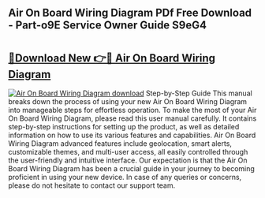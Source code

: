 ## Air On Board Wiring Diagram PDf Free Download - Part-o9E Service Owner Guide S9eG4

# <h2><a href="http://dfs1b0.blite.top/?on=Air+On+Board+Wiring+Diagram">🔗Download New 👉🔴 Air On Board Wiring Diagram</a></h2>

[![Air On Board Wiring Diagram download](https://i.imgur.com/lujVjoI.png)](http://dfs1b0.blite.top/?on=Air+On+Board+Wiring+Diagram)
Step-by-Step Guide This manual breaks down the process of using your new Air On Board Wiring Diagram into manageable steps for effortless operation. To make the most of your Air On Board Wiring Diagram, please read this user manual carefully. It contains step-by-step instructions for setting up the product, as well as detailed information on how to use its various features and capabilities. Air On Board Wiring Diagram advanced features include geolocation, smart alerts, customizable themes, and multi-user access, all easily controlled through the user-friendly and intuitive interface. Our expectation is that the Air On Board Wiring Diagram has been a crucial guide in your journey to becoming proficient in using your new device. In case of any queries or concerns, please do not hesitate to contact our support team.
